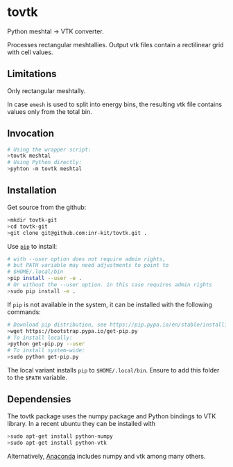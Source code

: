# tovtk
Python meshtal -> VTK converter.

Processes rectangular meshtallies. Output vtk files contain a rectilinear grid with cell values.

## Limitations
Only rectangular meshtally. 

In case `emesh` is used to split into energy bins, the resulting vtk file
contains values only from the total bin.

## Invocation

```bash
# Using the wrapper script:
>tovtk meshtal
# Using Python directly:
>pyhton -m tovtk meshtal
```

## Installation
Get source from the github:
```bash
>mkdir tovtk-git
>cd tovtk-git
>git clone git@github.com:inr-kit/tovtk.git .
```
Use [`pip`](https://pip.pypa.io/en/stable/) to install:
```bash
# with --user option does not require admin rights, 
# but PATH variable may need adjustments to point to 
# $HOME/.local/bin
>pip install --user -e .
# Or without the --user option. in this case requires admin rights
>sudo pip install -e .
```
If `pip` is not available in the system, it can be installed with the following commands:

```bash
# Download pip distribution, see https://pip.pypa.io/en/stable/installing/
>wget https://bootstrap.pypa.io/get-pip.py
# To install locally:
>python get-pip.py --user
# To install system-wide:
>sudo python get-pip.py
```
The local variant installs `pip` to `$HOME/.local/bin`. Ensure to add this folder to the `$PATH` variable.

## Dependensies
The tovtk package uses the numpy package and Python bindings to VTK library. In
a recent ubuntu they can be installed with 
```bash
>sudo apt-get install python-numpy
>sudo apt-get install python-vtk
```

Alternatively, [Anaconda](https://www.continuum.io) includes numpy and vtk among many others.


